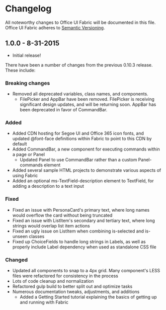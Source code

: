 # Changelog

All noteworthy changes to Office UI Fabric will be documented in this file. Office UI Fabric adheres to [Semantic Versioning](http://semver.org/).

## 1.0.0 - 8-31-2015

- Initial release!

There have been a number of changes from the previous 0.10.3 release. These include:

### Breaking changes
  - Removed all deprecated variables, class names, and components.
    - FilePicker and AppBar have been removed. FilePicker is receiving significant design updates, and will be returning soon. AppBar has been deprecated in favor of CommandBar.

### Added
  - Added CDN hosting for Segoe UI and Office 365 icon fonts, and updated @font-face definitions within Fabric to point to this CDN by default
  - Added CommandBar, a new component for executing commands within a page or Panel
    - Updated Panel to use CommandBar rather than a custom Panel-commands element
  - Added several sample HTML projects to demonstrate various aspects of using Fabric
  - Added an optional ms-TextField-description element to TextField, for adding a description to a text input

### Fixed
  - Fixed an issue with PersonaCard's primary text, where long names would overflow the card without being truncated
  - Fixed an issue with ListItem's secondary and tertiary text, where long strings would overlap list item actions
  - Fixed an ugly issue on ListItem when combining is-selected and is-unseen classes
  - Fixed up ChoiceFields to handle long strings in Labels, as well as properly include Label dependency when used as standalone CSS file
  
### Changed
  - Updated all components to snap to a 4px grid. Many component's LESS files were refactored for consistency in the process
  - Lots of code cleanup and normalization
  - Refactored gulp build to better split out and optimize tasks
  - Numerous documentation tweaks, adjustments, and additions
    - Added a Getting Started tutorial explaining the basics of getting up and running with Fabric
